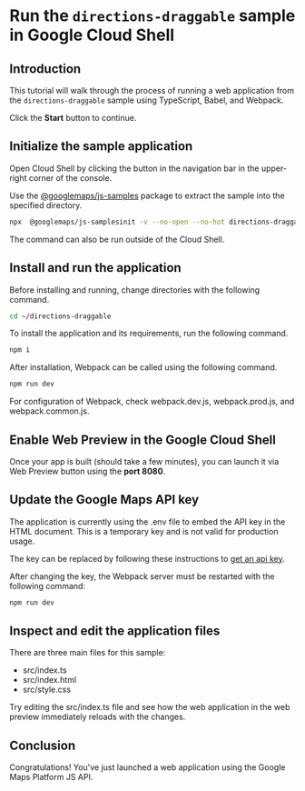 # Run the `directions-draggable` sample in Google Cloud Shell

<walkthrough-tutorial-duration duration="10"/>

## Introduction

This tutorial will walk through the process of running a web application from
the `directions-draggable` sample using TypeScript, Babel, and Webpack.

Click the **Start** button to continue.

## Initialize the sample application

Open Cloud Shell by clicking the
<walkthrough-cloud-shell-icon></walkthrough-cloud-shell-icon> button in the
navigation bar in the upper-right corner of the console.

Use the [@googlemaps/js-samples](https://www.npmjs.com/package/@googlemaps/js-samples) package to 
extract the sample into the specified directory.

```bash
npx  @googlemaps/js-samplesinit -v --no-open --no-hot directions-draggable ~/directions-draggable
```

The command can also be run outside of the Cloud Shell.

## Install and run the application

Before installing and running, change directories with the following command.

```bash
cd ~/directions-draggable
```

To install the application and its requirements, run the following command.

```bash
npm i
```

After installation, Webpack can be called using the following command.

```bash
npm run dev
```

For configuration of Webpack, check
<walkthrough-editor-open-file filePath="directions-draggable/webpack.dev.js">webpack.dev.js</walkthrough-editor-open-file>,
<walkthrough-editor-open-file filePath="directions-draggable/webpack.prod.js">webpack.prod.js</walkthrough-editor-open-file>,
and
<walkthrough-editor-open-file filePath="directions-draggable/webpack.common.js">webpack.common.js</walkthrough-editor-open-file>.

## Enable Web Preview in the Google Cloud Shell

Once your app is built (should take a few minutes), you can launch it via
<walkthrough-spotlight-pointer target="cloudshell" spotlightId="devshell-web-preview-button">Web
Preview button</walkthrough-spotlight-pointer> using the **port 8080**.

## Update the Google Maps API key

The application is currently using the
<walkthrough-editor-open-file filePath="directions-draggable/.env">.env</walkthrough-editor-open-file>
file to embed the API key in the HTML document. This is a temporary key and is
not valid for production usage.

The key can be replaced by following these instructions to
[get an api key](https://developers.google.com/maps/documentation/javascript/get-api-key).

After changing the key, the Webpack server must be restarted with the following
command:

```bash
npm run dev
```

## Inspect and edit the application files

There are three main files for this sample:

*   <walkthrough-editor-open-file filePath="directions-draggable/src/index.ts">src/index.ts</walkthrough-editor-open-file>
*   <walkthrough-editor-open-file filePath="directions-draggable/src/index.html">src/index.html</walkthrough-editor-open-file>
*   <walkthrough-editor-open-file filePath="directions-draggable/src/style.css">src/style.css</walkthrough-editor-open-file>

Try editing the <walkthrough-editor-open-file filePath="directions-draggable/src/index.ts">src/index.ts</walkthrough-editor-open-file> file and see how the web application in the web preview immediately reloads with the changes.

## Conclusion

<walkthrough-conclusion-trophy></walkthrough-conclusion-trophy>

Congratulations! You've just launched a web application using the Google Maps
Platform JS API.
